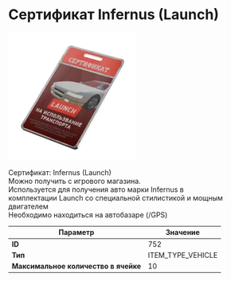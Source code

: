 # Сертификат Infernus (Launch)

![Item Image](../img/752.webp?raw=true)

Сертификат: Infernus (Launch)<br>Можно получить с игрового магазина.<br>Используется для получения авто марки Infernus в<br>комплектации Launch со специальной стилистикой и мощным двигателем<br>Необходимо находиться на автобазаре (/GPS)


| Параметр | Значение |
|----------|----------|
| **ID** | 752 |
| **Тип** | ITEM_TYPE_VEHICLE |
| **Максимальное количество в ячейке** | 10 |

